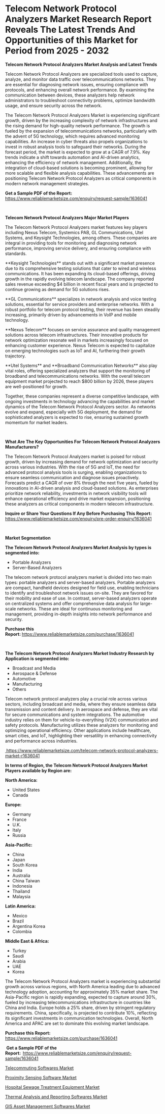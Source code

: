 <p><h1>Telecom Network Protocol Analyzers Market Research Report Reveals The Latest Trends And Opportunities of this Market for Period from 2025 - 2032</h1></p><p><strong>Telecom Network Protocol Analyzers Market Analysis and Latest Trends</strong></p>
<p><p>Telecom Network Protocol Analyzers are specialized tools used to capture, analyze, and monitor data traffic over telecommunications networks. They are essential for diagnosing network issues, ensuring compliance with protocols, and enhancing overall network performance. By examining the communication between devices, these analyzers help network administrators to troubleshoot connectivity problems, optimize bandwidth usage, and ensure security across the network.</p><p>The Telecom Network Protocol Analyzers Market is experiencing significant growth, driven by the increasing complexity of network infrastructures and the rising demand for high-quality network performance. The growth is fueled by the expansion of telecommunications networks, particularly with the advent of 5G technology, which requires advanced monitoring capabilities. An increase in cyber threats also propels organizations to invest in robust analysis tools to safeguard their networks. During the forecast period, the market is expected to grow at a CAGR of 7.9%. Key trends indicate a shift towards automation and AI-driven analytics, enhancing the efficiency of network management. Additionally, the integration of cloud-based solutions is becoming prominent, allowing for more scalable and flexible analysis capabilities. These advancements are positioning Telecom Network Protocol Analyzers as critical components in modern network management strategies.</p></p>
<p><strong>Get a Sample PDF of the Report:&nbsp;</strong> <a href="https://www.reliablemarketsize.com/enquiry/request-sample/1636041?utm_campaign=1888&utm_medium=2&utm_source=Github&utm_content=ia&utm_term=23032025&utm_id=telecom-network-protocol-analyzers">https://www.reliablemarketsize.com/enquiry/request-sample/1636041</a></p>
<p>&nbsp;</p>
<p><strong>Telecom Network Protocol Analyzers Major Market Players</strong></p>
<p><p>The Telecom Network Protocol Analyzers market features key players including Nexus Telecom, Systemics PAB, GL Communications, Utel Systems, and Keysight Technologies, among others. These companies are integral in providing tools for monitoring and diagnosing network performance, improving service delivery, and ensuring compliance with standards.</p><p>**Keysight Technologies** stands out with a significant market presence due to its comprehensive testing solutions that cater to wired and wireless communications. It has been expanding its cloud-based offerings, driving growth in the rapidly evolving telecom landscape. The company reported sales revenue exceeding $4 billion in recent fiscal years and is projected to continue growing as demand for 5G solutions rises.</p><p>**GL Communications** specializes in network analysis and voice testing solutions, essential for service providers and enterprise networks. With a robust portfolio for telecom protocol testing, their revenue has been steadily increasing, primarily driven by advancements in VoIP and mobile technology.</p><p>**Nexus Telecom** focuses on service assurance and quality management solutions across telecom infrastructures. Their innovative products for network optimization resonate well in markets increasingly focused on enhancing customer experience. Nexus Telecom is expected to capitalize on emerging technologies such as IoT and AI, furthering their growth trajectory.</p><p>**Utel Systems** and **Broadband Communication Networks** also play vital roles, offering specialized analyzers that support the monitoring of broadband and telecommunications networks. With the overall telecom equipment market projected to reach $800 billion by 2026, these players are well-positioned for growth.</p><p>Together, these companies represent a diverse competitive landscape, with ongoing investments in technology advancing the capabilities and market dynamics of the Telecom Network Protocol Analyzers sector. As networks evolve and expand, especially with 5G deployment, the demand for sophisticated analyzers is expected to rise, ensuring sustained growth momentum for market leaders.</p></p>
<p>&nbsp;</p>
<p><strong>What Are The Key Opportunities For Telecom Network Protocol Analyzers Manufacturers?</strong></p>
<p><p>The Telecom Network Protocol Analyzers market is poised for robust growth, driven by increasing demand for network optimization and security across various industries. With the rise of 5G and IoT, the need for advanced protocol analysis tools is surging, enabling organizations to ensure seamless communication and diagnose issues proactively. Forecasts predict a CAGR of over 8% through the next five years, fueled by innovations in AI-driven analysis and cloud-based solutions. As enterprises prioritize network reliability, investments in network visibility tools will enhance operational efficiency and drive market expansion, positioning these analyzers as critical components in modern telecom infrastructure.</p></p>
<p><strong>Inquire or Share Your Questions If Any Before Purchasing This Report:</strong> <a href="https://www.reliablemarketsize.com/enquiry/pre-order-enquiry/1636041?utm_campaign=1888&utm_medium=2&utm_source=Github&utm_content=ia&utm_term=23032025&utm_id=telecom-network-protocol-analyzers">https://www.reliablemarketsize.com/enquiry/pre-order-enquiry/1636041</a></p>
<p>&nbsp;</p>
<p><strong>Market Segmentation</strong></p>
<p><strong>The Telecom Network Protocol Analyzers Market Analysis by types is segmented into:</strong></p>
<p><ul><li>Portable Analyzers</li><li>Server-Based Analyzers</li></ul></p>
<p><p>The telecom network protocol analyzers market is divided into two main types: portable analyzers and server-based analyzers. Portable analyzers are compact, handheld devices designed for field use, enabling technicians to identify and troubleshoot network issues on-site. They are favored for their mobility and ease of use. In contrast, server-based analyzers operate on centralized systems and offer comprehensive data analysis for large-scale networks. These are ideal for continuous monitoring and management, providing in-depth insights into network performance and security.</p></p>
<p><strong>Purchase this Report:&nbsp;</strong><a href="https://www.reliablemarketsize.com/purchase/1636041?utm_campaign=1888&utm_medium=2&utm_source=Github&utm_content=ia&utm_term=23032025&utm_id=telecom-network-protocol-analyzers">https://www.reliablemarketsize.com/purchase/1636041</a></p>
<p>&nbsp;</p>
<p><strong>The Telecom Network Protocol Analyzers Market Industry Research by Application is segmented into:</strong></p>
<p><ul><li>Broadcast and Media</li><li>Aerospace & Defense</li><li>Automotive</li><li>Manufacturing</li><li>Others</li></ul></p>
<p><p>Telecom network protocol analyzers play a crucial role across various sectors, including broadcast and media, where they ensure seamless data transmission and content delivery. In aerospace and defense, they are vital for secure communications and system integrations. The automotive industry relies on them for vehicle-to-everything (V2X) communication and safety protocols. Manufacturing utilizes these analyzers for monitoring and optimizing operational efficiency. Other applications include healthcare, smart cities, and IoT, highlighting their versatility in enhancing connectivity and performance across industries.</p></p>
<p><a href="https://www.reliablemarketsize.com/telecom-network-protocol-analyzers-market-r1636041?utm_campaign=1888&utm_medium=2&utm_source=Github&utm_content=ia&utm_term=23032025&utm_id=telecom-network-protocol-analyzers">&nbsp;https://www.reliablemarketsize.com/telecom-network-protocol-analyzers-market-r1636041</a></p>
<p><strong>In terms of Region, the Telecom Network Protocol Analyzers Market Players available by Region are:</strong></p>
<p>
    <p> <strong> North America: </strong>
        <ul>
            <li>United States</li>
            <li>Canada</li>
        </ul>
        </p> 
    <p> <strong> Europe: </strong>
        <ul>
            <li>Germany</li>
            <li>France</li>
            <li>U.K.</li>
            <li>Italy</li>
            <li>Russia</li>
        </ul>
        </p> 
    <p> <strong> Asia-Pacific: </strong>
        <ul>
            <li>China</li>
            <li>Japan</li>
            <li>South Korea</li>
            <li>India</li>
            <li>Australia</li>
            <li>China Taiwan</li>
            <li>Indonesia</li>
            <li>Thailand</li>
            <li>Malaysia</li>
        </ul>
        </p> 
    <p> <strong> Latin America: </strong>
        <ul>
            <li>Mexico</li>
            <li>Brazil</li>
            <li>Argentina Korea</li>
            <li>Colombia</li>
        </ul>
        </p> 
    <p> <strong> Middle East & Africa: </strong>
        <ul>
            <li>Turkey</li>
            <li>Saudi</li>
            <li>Arabia</li>
            <li>UAE</li>
            <li>Korea</li>
        </ul>
    </p>
    </p>
<p><p>The Telecom Network Protocol Analyzers market is experiencing substantial growth across various regions, with North America leading due to advanced technology adoption, accounting for approximately 35% market share. The Asia-Pacific region is rapidly expanding, expected to capture around 30%, fueled by increasing telecommunications infrastructure in countries like China and India. Europe holds a 25% share, driven by stringent regulatory requirements. China, specifically, is projected to contribute 10%, reflecting its significant investments in communication technologies. Overall, North America and APAC are set to dominate this evolving market landscape.</p></p>
<p><strong>Purchase this Report: </strong><a href="https://www.reliablemarketsize.com/purchase/1636041?utm_campaign=1888&utm_medium=2&utm_source=Github&utm_content=ia&utm_term=23032025&utm_id=telecom-network-protocol-analyzers">https://www.reliablemarketsize.com/purchase/1636041</a></p>
<p>&nbsp;<strong>Get a Sample PDF of the Report:&nbsp;&nbsp;</strong><a href="https://www.reliablemarketsize.com/enquiry/request-sample/1636041?utm_campaign=1888&utm_medium=2&utm_source=Github&utm_content=ia&utm_term=23032025&utm_id=telecom-network-protocol-analyzers">https://www.reliablemarketsize.com/enquiry/request-sample/1636041</a></p>
<p><strong></strong></p>
<p><p><a href="https://github.com/pezezlarue7h/Market-Research-Report-List-1/blob/main/telecommuting-softwares-market.md?utm_campaign=1888&utm_medium=2&utm_source=Github&utm_content=ia&utm_term=23032025&utm_id=telecom-network-protocol-analyzers">Telecommuting Softwares Market</a></p><p><a href="https://github.com/rueffmuoloqw/Market-Research-Report-List-1/blob/main/proximity-sensing-software-market.md?utm_campaign=1888&utm_medium=2&utm_source=Github&utm_content=ia&utm_term=23032025&utm_id=telecom-network-protocol-analyzers">Proximity Sensing Software Market</a></p><p><a href="https://github.com/wycheelwayeu/Market-Research-Report-List-1/blob/main/hospital-sewage-treatment-equipment-market.md?utm_campaign=1888&utm_medium=2&utm_source=Github&utm_content=ia&utm_term=23032025&utm_id=telecom-network-protocol-analyzers">Hospital Sewage Treatment Equipment Market</a></p><p><a href="https://github.com/lazloklitz2e/Market-Research-Report-List-1/blob/main/thermal-analysis-and-reporting-softwares-market.md?utm_campaign=1888&utm_medium=2&utm_source=Github&utm_content=ia&utm_term=23032025&utm_id=telecom-network-protocol-analyzers">Thermal Analysis and Reporting Softwares Market</a></p><p><a href="https://github.com/auriashetzxj/Market-Research-Report-List-1/blob/main/gis-asset-management-softwares-market.md?utm_campaign=1888&utm_medium=2&utm_source=Github&utm_content=ia&utm_term=23032025&utm_id=telecom-network-protocol-analyzers">GIS Asset Management Softwares Market</a></p></p>